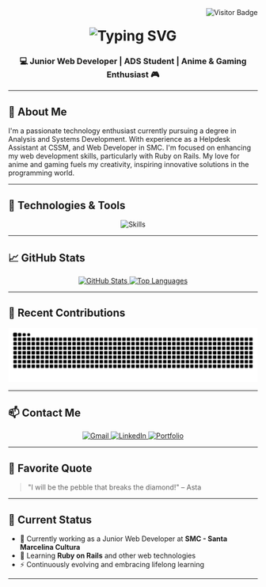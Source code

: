 <!-- Visitor Badge -->
<img align="right" src="https://visitor-badge.laobi.icu/badge?page_id=pedroowb.pedroowb" alt="Visitor Badge" />

<!-- Animated Header -->
<h1 align="center">
  <img src="https://readme-typing-svg.herokuapp.com/?font=Righteous&size=35&center=true&vCenter=true&width=600&height=70&duration=4000&lines=May+the+Force+Be+With+You!;Rails+Jedi&color=A020F0" alt="Typing SVG" />
</h1>

<h3 align="center">💻 Junior Web Developer | ADS Student | Anime & Gaming Enthusiast 🎮</h3>

---

## 🧠 About Me

I'm a passionate technology enthusiast currently pursuing a degree in Analysis and Systems Development. With experience as a Helpdesk Assistant at CSSM, and Web Developer in SMC. I'm focused on enhancing my web development skills, particularly with Ruby on Rails. My love for anime and gaming fuels my creativity, inspiring innovative solutions in the programming world.

---

## 🚀 Technologies & Tools

<div align="center">
  <img src="https://skillicons.dev/icons?i=html,css,javascript,ruby,rails,python,java,git,github,vscode,figma,notion" alt="Skills" />
</div>

---

## 📈 GitHub Stats

<div align="center">
  <a href="https://github.com/pedroowb">
    <img height="180em" src="https://github-readme-stats.vercel.app/api?username=pedroowb&show_icons=true&theme=dark&include_all_commits=true&count_private=true" alt="GitHub Stats" />
    <img height="180em" src="https://github-readme-stats.vercel.app/api/top-langs/?username=pedroowb&layout=compact&langs_count=7&theme=dark" alt="Top Languages" />
  </a>
</div>

---

## 🐍 Recent Contributions

<div align="center">
  <img src="https://raw.githubusercontent.com/pedroowb/pedroowb/output/github-contribution-grid-snake.svg" alt="Snake animation" />
</div>

---

## 📫 Contact Me

<div align="center">
  <a href="mailto:phsilvasantos7@gmail.com" target="_blank">
    <img src="https://img.shields.io/badge/Gmail-333333?style=for-the-badge&logo=gmail&logoColor=red" alt="Gmail" />
  </a>
  <a href="https://www.linkedin.com/in/pedro-henrique-899151271/" target="_blank">
    <img src="https://img.shields.io/badge/LinkedIn-0077B5?style=for-the-badge&logo=linkedin&logoColor=white" alt="LinkedIn" />
  </a>
  <a href="https://codewithpedro.netlify.app" target="_blank">
    <img src="https://img.shields.io/badge/Portfolio-FF5722?style=for-the-badge&logo=todoist&logoColor=white" alt="Portfolio" />
  </a>
</div>

---

## 📝 Favorite Quote

> "I will be the pebble that breaks the diamond!" – Asta

---

## 📌 Current Status

- 🔭 Currently working as a Junior Web Developer at **SMC - Santa Marcelina Cultura**
- 🌱 Learning **Ruby on Rails** and other web technologies
- ⚡ Continuously evolving and embracing lifelong learning

---


